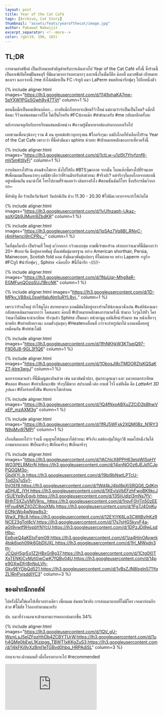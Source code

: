 ```yaml
---
layout: post
title: Year of the Cat Café
tags: [Archive, Cat Story]
thumbnail: "assets/feats/yearofthecat/image.jpg"
author: Pakawat Nakwijit
excerpt_separator: <!--more-->
color: rgb(19, 196, 165)
---
```


## TL;DR

การตามล่าสฟิงค์ เป็นเป้าหมายสำคัญสำหรับการเดินทางไป Year of the Cat Café ครั้งนี้ ซึ่งร้านนี้เป็นคาเฟ่เปิดใหม่ฝั่นธนบุรี ที่มีแมวมากกว่าเยอะมากๆ และหนึ่งในนั้นก็คือ ด๊อบบี้ แมวสฟิงค์ เป้าหมายของเรา นอกจากนี้ /me ยังได้สมัครเป็น FC เจ้ายูกิ แมว LaPerm ขนหยิกน่ารักฟุดๆ ไปอีกหนึ่งตัว
<!--more-->

{% include aligner.html images="https://lh3.googleusercontent.com/d/1149xhaKA7me-5pYXW1PGs5Gwh9v47TVt" column=1 %}

ตอนนี้แม็กเป็นคนเขียนบล๊อก... บางทีแม็กก็อยากจะเขียนรีวิวใหม่ แม่ถามว่าจำเป็นเป็นไหม? แม็กก็คิดนะ รีวิวแค่พอสมควรก็ได้ ไม่เป็นไรครับ #FCน้องแม๊ก
<span class="tag-en">#ขำขำนะครับ</span> #me กลับมาอีกครั้งละ

หลังจากผจญภัยกับการเรียนแสนหนักหน่วง <span class="tag-en">#ความรู้นั้นหายากต้องลำบากออกเรือไป</span>

เลยชวนเพื่อนๆน้องๆ รวม 4 คน ทุบหม้อข้าวบุกกรุงธน <span class="tag-en">#ไกลจิงๆนะ</span> แต่ถึงไกลก็ยังเลือกไปร้าน Year of the Cat Cafe เพราะว่า ที่นี้เค้ามีแมว sphinx ด้วยฮะ <span class="tag-en">#เป้าหมายหลักของการเที่ยวครั้งนี้</span>

{% include aligner.html images="https://lh3.googleusercontent.com/d/1ctLw-u1zl5t7Ytyfznf6-mV5mKtIIyFj" column=1 %}

การเดินทางไปร้าน ค่อนข้างไม่ยาก นั่งไปให้ถึง #BTSวุฒากาศ จากนั้น โบกแท๊กซี่ตรงไปที่ร้านเลย <span class="tag-en">#เพื่อนผมเป็นคนง่ายๆ</span> แต่มีข่าวลือว่าที่ร้านมีรถรับส่งด้วยนะ <span class="tag-en">#จริงปะ</span>? แต่จริงๆก็แอบไกลจากสถาณีอยู่เหมือนกัน แนะนำให้ โทรไปถามที่ร้านเลยว่า เดินทางยังไง <span class="tag-en">#ตอนนั้นฉันก็โทร</span> ซึ่งบริการดีมว๊ากกกก~

ที่สำคัญ คือ ร้านปิดวันจันทร์ วันปกติเปิด ช่วง 11.30 - 20.30 <span class="tag-en">#ไปผิดเวลาอาจจะทำให้เงิบได้</span>

{% include aligner.html images="https://lh3.googleusercontent.com/d/1vUfnzaph-lJkaz-soXrQb9JMum9ZbdKR" column=1 %}

{% include aligner.html images="https://lh3.googleusercontent.com/d/1qSAz7Vq8BI_RNyC-j4mHwnci9nCPRv_-" column=1 %}

ในที่สุดก็มาถึง เป็นร้านที่ ใหญ่ มว๊ากกกก กว้างแบบสุด ถามพี่เจ้าของร้าน เค้าบอกว่าแมวที่นี้มีมากกว่า 20+ <span class="tag-en">#เยอะจัด</span> มีอยู่หลายพันธุ์ ตั้งแต่พันธุ์มาตรฐาน อย่าง American shorthair, Persia, Mainecoon, Scotish fold แถม ยังมีแมวพันธุ์แปลกๆ ที่ไม่ค่อยเจอ อย่าง Laperm <ยูกิ> #FCยูกิ <span class="tag-en">#น่ารักฟุดๆ</span> , Sphinx <ด๊อบบี้> <span class="tag-en">#นี้ก็น่ารัก</span> -/////-


{% include aligner.html images="https://lh3.googleusercontent.com/d/1NuUqr-Mhg9aR-EGMFunQOzqSUJ1BrcNK" column=1 %}

{% include aligner.html images="https://lh3.googleusercontent.com/d/1D-MPky_VB8xiL0swHlaIuNm1uRYL8yi_" column=1 %}


เพราะว่าร้านใหญ่ ทำให้ดูโล่ง สบายตามาก แถมมีต้นไม้อยู่กลางร้านให้น้องแมวนั่งเล่น <span class="tag-en">#แต่อิน้องแมวกลับชอบเดินแรดมากกว่า</span> โดยเฉพาะ ด๊อบบี้ <span class="tag-en">#เป้าหมายหลักของการมาครั้งนี้</span> ซ่ามาก วิ่งวุ่นไปทั่ว ใครว่าแมวไม่มีขนจะน่าเกลียด จริงๆแล้ว Sphinx เป็นแมว หน้าตาดูดุ แต่นิสัยน่ารักมาก ซน หนังเหี้ยวๆน่าหยิก <span class="tag-en">#อย่าหยิกแรงนะ</span> แถมตัวอุ่นสุดๆ #Heaterเคลื่อนที่ กว่าจะถ่ายรูปมาได้ แอบเหนื่อยอยู่เหมือนกัน <span class="tag-en">#เท่ห์ซะไม่มี</span>

{% include aligner.html images="https://lh3.googleusercontent.com/d/1fhNKhkW3KTsejQ97-F9D6J8-9GL3f1Q6" column=1 %}

{% include aligner.html images="https://lh3.googleusercontent.com/d/1ObosJl8cTMDORZIsKQSaKZT-ktre3wgJ" column=1 %}

นอกจากแมวแล้ว ที่นี้มีเมนูของกินด้วย เช่น แมวต้มน้ำปลา, ตุ๋นกระดูกแมว และ แมวทอดกระเทียม <span class="tag-en">#หลอก</span> <span class="tag-en">#หลอก</span> <span class="tag-en">#อย่าเชื่อนะเฟ้ย</span> จริงๆก็มีพวก สปาเกตตี้ เค้ก กาแฟ ไรงี้ แต่ทีเด็ด คือ *LatteArt 3D รูปแมว* <span class="tag-en">#ทั้งอร่อยทั้งฟิน</span> <span class="tag-en">#แทบจะไม่กล้าคน</span>

{% include aligner.html images="https://lh3.googleusercontent.com/d/1Q4fNxoABXuZZCjD2bBhwVxEP_mzAXM3g" column=1 %}

{% include aligner.html images="https://lh3.googleusercontent.com/d/1fRJ5WFxk2XQM0Bz_N1RY3N9qMvi97MPi" column=1 %}

เกือบลืมบอกไปว่า ร้านนี้ อนุญาตให้อุ้มแมวได้ด้วยนะ <span class="tag-en">#จิงจิง</span> แต่ต้องอุ้มให้ถูกวิธี หมดไปหนึ่งวันได้ภาพมาเยอะแยะ <span class="tag-en">#เยี่ยมจริงๆ</span> <span class="tag-en">#เยี่ยมจริงๆ</span> <span class="tag-en">#เยี่ยมจริงๆ</span>

{% include aligner.html images="https://lh3.googleusercontent.com/d/1AChlcX8PPH63etqWlSqHYWO3PELRMzrN,https://lh3.googleusercontent.com/d/14xnNOOz6JEJd1CJpPQGQM3o-GbdXYi_b,https://lh3.googleusercontent.com/d/19bi9bNwtLPTcU-Tod2q7uSy1-thjOEf8,https://lh3.googleusercontent.com/d/1Wd4kJ4lpI8pXjSRQG6_QdKmaDHUE_jYH,https://lh3.googleusercontent.com/d/1XEvlsVbEFzhFwoBK9kcJrSUEYp9vEgvb,https://lh3.googleusercontent.com/d/135IiUdlzl3mNs7fV-BHhTSXZuVMV9ns_,https://lh3.googleusercontent.com/d/1rqvF0HTn50zEEHFvu4NKZiIOZC8ooXMs,https://lh3.googleusercontent.com/d/1Fg7J4OnKuEONcWo4wNgw8s3-WwX_P8c8,https://lh3.googleusercontent.com/d/12EYiYK6Lq3CWtBylhKzRNCE23gTot8cV,https://lh3.googleusercontent.com/d/17s7oHG5kyvF4a-aGt9vwtf9HypbYNYcU,https://lh3.googleusercontent.com/d/1DPzJDj9wLsdHbu-Ep6veQ4aKEtxFqm09,https://lh3.googleusercontent.com/d/1za4HinOAywrk4tqk6sph09jk6GbDlUXL,https://lh3.googleusercontent.com/d/1H_MWxdn3m-JCQsH5grEo1Z2HBxGrBg37,https://lh3.googleusercontent.com/d/1Ctg0l0TXsTENKjCvMztGwCwK7fQBv04U,https://lh3.googleusercontent.com/d/14pe9GXwDfrl8nNoLVh-Gkv9EYDbQd521,https://lh3.googleusercontent.com/d/1yBsZJN8lsgln571YqZL1RnPyjsddIYC3" column=3 %}


## ของฝากนักกอล์ฟ

ไปครั้งนี้ไม่ใช่แค่ไปเที่ยวอย่างเดียว เพื่อนผม ค้นพบวิชาลับ การล่อแมวแบบที่ไม่มีใคร เจอมาก่อนอีกด้วย <span class="tag-en">#โม้สัส</span> ไว้ลองทำตามนะครับ

ปล. แมวที่ง่วงนอนจะต้านทานการหลอกล่อมากขึ้น 34%

{% include aligner.html images="https://lh3.googleusercontent.com/d/1QV_gU-WsmLsJ5eIZFpzHhDb4ZCBYTUrW,https://lh3.googleusercontent.com/d/1uh4QMe0bEwL1Kzjpgg_TBWT1xKKgZuS3,https://lh3.googleusercontent.com/d/14kFKj9yXzBmI1eTGBvd0hbq_HRPAdiSL" column=3 %}


ก่อนจะจบ ฝากแผนที่ เผื่อใครอยากจะไป #recommended

<div class="video-container">
    <iframe class="video" src="https://www.google.com/maps/embed?pb=!1m14!1m8!1m3!1d15502.335889586771!2d100.4694198!3d13.7436192!3m2!1i1024!2i768!4f13.1!3m3!1m2!1s0x0%3A0xe0cfd4223c911671!2sYear%20of%20The%20Cat%20Cafe!5e0!3m2!1sen!2sth!4v1608891853935!5m2!1sen!2sth" frameborder="0" scrolling="no" webkitAllowFullScreen mozallowfullscreen allowFullScreen></iframe>
</div>